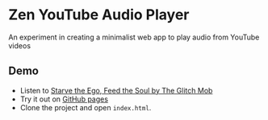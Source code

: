 # Zen YouTube Audio Player
An experiment in creating a minimalist web app to play audio from YouTube videos


## Demo

* Listen to [Starve the Ego, Feed the Soul by The Glitch Mob](http://shakeelmohamed.com/zen-youtube-audio-player/?v=koJv-j1usoI)
* Try it out on [GitHub pages](http://shakeelmohamed.com/zen-youtube-audio-player)
* Clone the project and open `index.html`.